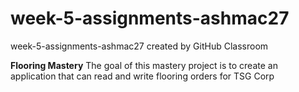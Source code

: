 # week-5-assignments-ashmac27
week-5-assignments-ashmac27 created by GitHub Classroom

**Flooring Mastery**
The goal of this mastery project is to create an application that can read and write flooring orders for TSG Corp
